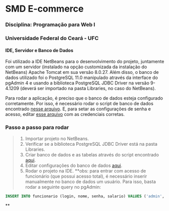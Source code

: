 # SMD E-commerce
### Disciplina: Programação para Web I
### Universidade Federal do Ceará - UFC

#### IDE, Servidor e Banco de Dados
Foi utilizado a IDE NetBeans para o desenvolvimento do projeto, juntamente com um servidor (instalado na opção customizada da instalação do NetBeans) Apache Tomcat em sua versão 8.0.27.
Além disso, o banco de dados utilizado foi o PostgreSQL 11.0 manipulado através da interface do pgAdmin 4 e usando a biblioteca PostgreSQL JDBC Driver na versão 9-4.1209 (deverá ser importado na pasta Libraries, no caso do NetBeans).

Para rodar a aplicação, é preciso que o banco de dados esteja configurado corretamente. Por isso, é necessário rodar o script de banco de dados encontrado [nesse arquivo](https://github.com/heldercostaa/web1-e_commerce/blob/master/src/java/_database/script_ddl.sql).
E, para setar as configurações de senha e acesso, editar [esse arquivo](https://github.com/heldercostaa/web1-e_commerce/blob/master/src/java/config/Configuracao.java) com as credenciais corretas.

### Passo a passo para rodar
> 1. Importar projeto no NetBeans.
> 2. Verificar se a biblioteca PostgreSQL JDBC Driver está na pasta Libraries.
> 3. Criar banco de dados e as tabelas através do script encontrado [aqui](https://github.com/heldercostaa/web1-e_commerce/blob/master/src/java/_database/script_ddl.sql).
> 4. Editar configurações do banco de dados [aqui](https://github.com/heldercostaa/web1-e_commerce/blob/master/src/java/config/Configuracao.java).
> 5. Rodar o projeto na IDE.
> **obs: para entrar com acesso de funcionário (que possui acesso total), é necessário inserir manualmente no banco de dados um usuário. Para isso, basta rodar a seguinte query no pgAdmin:
```SQL
INSERT INTO funcionario (login, nome, senha, salario) VALUES ('admin', 'administrador', 'admin', 0);
```
**

<!-- 
    Para saber mais sobre a sintaxe markdown, veja [este guia](https://guides.github.com/features/mastering-markdown/). 
-->